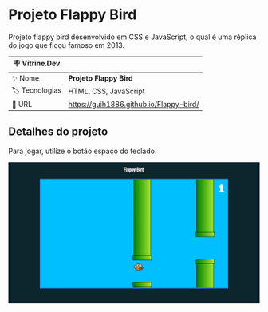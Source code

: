 # Projeto Flappy Bird

Projeto flappy bird desenvolvido em CSS e JavaScript, o qual é uma réplica do jogo que ficou famoso em 2013.

| :placard: Vitrine.Dev |                                         |
| --------------------- | --------------------------------------- |
| :sparkles: Nome       | **Projeto Flappy Bird**                 |
| :label: Tecnologias   | HTML, CSS, JavaScript                   |
| :rocket: URL          | https://guih1886.github.io/Flappy-bird/ |

## Detalhes do projeto

Para jogar, utilize o botão espaço do teclado.

<!-- Inserir imagem com a #vitrinedev ao final do link -->

![](https://github.com/guih1886/Flappy-bird/blob/main/imgs/img1.png#vitrinedev)
